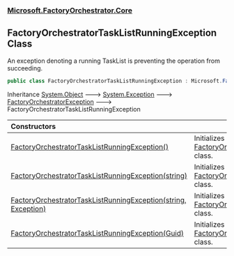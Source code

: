 ### [Microsoft.FactoryOrchestrator.Core](Microsoft_FactoryOrchestrator_Core.md 'Microsoft.FactoryOrchestrator.Core')
## FactoryOrchestratorTaskListRunningException Class
An exception denoting a running TaskList is preventing the operation from succeeding.  
```csharp
public class FactoryOrchestratorTaskListRunningException : Microsoft.FactoryOrchestrator.Core.FactoryOrchestratorException
```

Inheritance [System.Object](https://docs.microsoft.com/en-us/dotnet/api/System.Object 'System.Object') &#129106; [System.Exception](https://docs.microsoft.com/en-us/dotnet/api/System.Exception 'System.Exception') &#129106; [FactoryOrchestratorException](Microsoft_FactoryOrchestrator_Core_FactoryOrchestratorException.md 'Microsoft.FactoryOrchestrator.Core.FactoryOrchestratorException') &#129106; FactoryOrchestratorTaskListRunningException  

| Constructors | |
| :--- | :--- |
| [FactoryOrchestratorTaskListRunningException()](Microsoft_FactoryOrchestrator_Core_FactoryOrchestratorTaskListRunningException_FactoryOrchestratorTaskListRunningException().md 'Microsoft.FactoryOrchestrator.Core.FactoryOrchestratorTaskListRunningException.FactoryOrchestratorTaskListRunningException()') | Initializes a new instance of the [FactoryOrchestratorTaskListRunningException](Microsoft_FactoryOrchestrator_Core_FactoryOrchestratorTaskListRunningException.md 'Microsoft.FactoryOrchestrator.Core.FactoryOrchestratorTaskListRunningException') class.<br/> |
| [FactoryOrchestratorTaskListRunningException(string)](Microsoft_FactoryOrchestrator_Core_FactoryOrchestratorTaskListRunningException_FactoryOrchestratorTaskListRunningException(string).md 'Microsoft.FactoryOrchestrator.Core.FactoryOrchestratorTaskListRunningException.FactoryOrchestratorTaskListRunningException(string)') | Initializes a new instance of the [FactoryOrchestratorTaskListRunningException](Microsoft_FactoryOrchestrator_Core_FactoryOrchestratorTaskListRunningException.md 'Microsoft.FactoryOrchestrator.Core.FactoryOrchestratorTaskListRunningException') class.<br/> |
| [FactoryOrchestratorTaskListRunningException(string, Exception)](Microsoft_FactoryOrchestrator_Core_FactoryOrchestratorTaskListRunningException_FactoryOrchestratorTaskListRunningException(string_System_Exception).md 'Microsoft.FactoryOrchestrator.Core.FactoryOrchestratorTaskListRunningException.FactoryOrchestratorTaskListRunningException(string, System.Exception)') | Initializes a new instance of the [FactoryOrchestratorTaskListRunningException](Microsoft_FactoryOrchestrator_Core_FactoryOrchestratorTaskListRunningException.md 'Microsoft.FactoryOrchestrator.Core.FactoryOrchestratorTaskListRunningException') class.<br/> |
| [FactoryOrchestratorTaskListRunningException(Guid)](Microsoft_FactoryOrchestrator_Core_FactoryOrchestratorTaskListRunningException_FactoryOrchestratorTaskListRunningException(System_Guid).md 'Microsoft.FactoryOrchestrator.Core.FactoryOrchestratorTaskListRunningException.FactoryOrchestratorTaskListRunningException(System.Guid)') | Initializes a new instance of the [FactoryOrchestratorTaskListRunningException](Microsoft_FactoryOrchestrator_Core_FactoryOrchestratorTaskListRunningException.md 'Microsoft.FactoryOrchestrator.Core.FactoryOrchestratorTaskListRunningException') class.<br/> |
